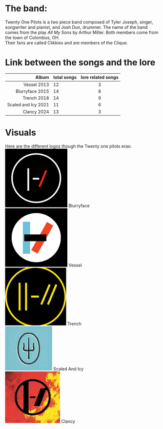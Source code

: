 # The band: 
Twenty One Pilots is a two piece band composed of Tyler Joseph, singer, songwriter and pianist, and Josh Dun, drummer. 
The name of the band comes from the play _All My Sons_ by Arthur Miller.
Both members come from the town of Colombus, OH.  
Their fans are called Clikkies and are members of the Clique. 


# Link between the songs and the lore

Album    | total songs  | lore related songs 
---------:| :----- |:-----:
Vessel  2013    |  12 | 3
Blurryface  2015 |    14 | 8
Trench   2018 |     14 | 9
Scaled and Icy  2021  | 11| 6
Clancy   2024   |  13 | 3

# Visuals
Here are the different logos though the Twenty one pilots eras:  
![Blurryface](Twentyonepilots/blurrylogo.jpg) Blurryface  
![Vessel](Twentyonepilots/vessellogo.jpg) Vessel  
![Trench](Twentyonepilots/trenchlogo.jpg) Trench  
![Scaled And Icy](Twentyonepilots/sailogo.jpg) Scaled And Icy  
![Clancy](Twentyonepilots/clancylogo.jpg) Clancy  
